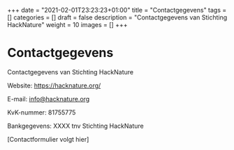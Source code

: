 +++
date = "2021-02-01T23:23:23+01:00"
title = "Contactgegevens"
tags = []
categories = []
draft = false
description = "Contactgegevens van Stichting HackNature"
weight = 10
images = []
+++

# Contactgegevens

Contactgegevens van Stichting HackNature

Website: https://hacknature.org/

E-mail: info@hacknature.org

KvK-nummer: 81755775

Bankgegevens: XXXX tnv Stichting HackNature


[Contactformulier volgt hier]

